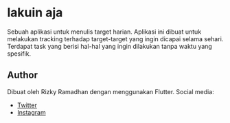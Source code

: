 # lakuin aja

Sebuah aplikasi untuk menulis target harian. Aplikasi ini dibuat untuk melakukan tracking terhadap target-target yang ingin dicapai selama sehari. Terdapat task yang berisi hal-hal yang ingin dilakukan tanpa waktu yang spesifik.

## Author

Dibuat oleh Rizky Ramadhan dengan menggunakan Flutter. Social media:

- [Twitter](https://twitter.com/dendengcrap)
- [Instagram](https://www.instagram.com/jmiryas/)
